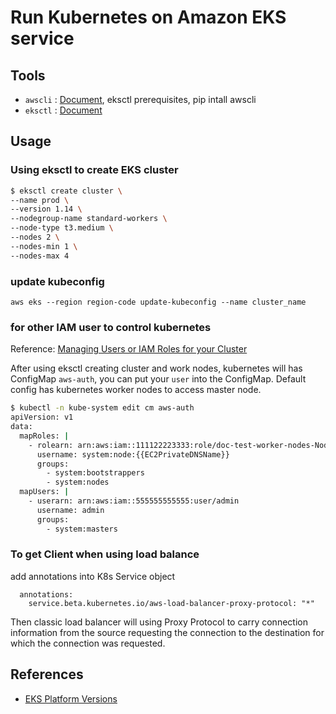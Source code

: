 # Run Kubernetes on Amazon EKS service
## Tools

* `awscli` : [Document](https://docs.aws.amazon.com/cli/index.html), eksctl prerequisites, pip intall awscli
* `eksctl` : [Document](https://eksctl.io/)


## Usage
### Using eksctl to create EKS cluster

```bash
$ eksctl create cluster \                                             
--name prod \
--version 1.14 \
--nodegroup-name standard-workers \
--node-type t3.medium \
--nodes 2 \
--nodes-min 1 \
--nodes-max 4
```

### update kubeconfig
```
aws eks --region region-code update-kubeconfig --name cluster_name
```

### for other IAM user to control kubernetes

Reference: [Managing Users or IAM Roles for your Cluster](https://docs.aws.amazon.com/en_us/eks/latest/userguide/add-user-role.html)

After using eksctl creating cluster and work nodes, kubernetes will has ConfigMap `aws-auth`, you can put your `user` into the ConfigMap. Default config has kubernetes worker nodes to access master node.


```bash
$ kubectl -n kube-system edit cm aws-auth
apiVersion: v1
data:
  mapRoles: |
    - rolearn: arn:aws:iam::111122223333:role/doc-test-worker-nodes-NodeInstanceRole-WDO5P42N3ETB
      username: system:node:{{EC2PrivateDNSName}}
      groups:
        - system:bootstrappers
        - system:nodes
  mapUsers: |
    - userarn: arn:aws:iam::555555555555:user/admin
      username: admin
      groups:
        - system:masters
```

### To get Client when using load balance 
add annotations into K8s Service object
```
  annotations:
    service.beta.kubernetes.io/aws-load-balancer-proxy-protocol: "*"
```

Then classic load balancer will using Proxy Protocol to carry connection information from the source requesting the connection to the destination for which the connection was requested.


## References

* [EKS Platform Versions](https://docs.aws.amazon.com/eks/latest/userguide/platform-versions.html)
